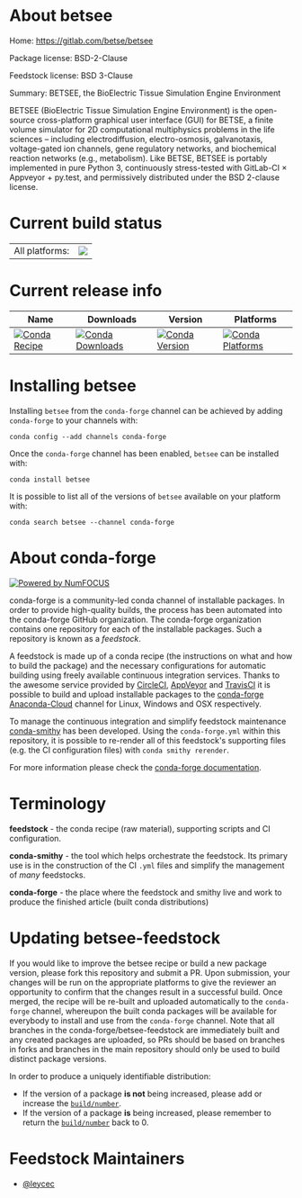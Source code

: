 About betsee
============

Home: https://gitlab.com/betse/betsee

Package license: BSD-2-Clause

Feedstock license: BSD 3-Clause

Summary: BETSEE, the BioElectric Tissue Simulation Engine Environment

BETSEE (BioElectric Tissue Simulation Engine Environment) is the open-source
cross-platform graphical user interface (GUI) for BETSE, a finite volume simulator for
2D computational multiphysics problems in the life sciences – including electrodiffusion,
electro-osmosis, galvanotaxis, voltage-gated ion channels, gene regulatory networks, and
biochemical reaction networks (e.g., metabolism). Like BETSE, BETSEE is portably
implemented in pure Python 3, continuously stress-tested with GitLab-CI × Appveyor +
py.test, and permissively distributed under the BSD 2-clause license.


Current build status
====================


<table><tr><td>All platforms:</td>
    <td>
      <a href="https://dev.azure.com/conda-forge/feedstock-builds/_build/latest?definitionId=3686&branchName=master">
        <img src="https://dev.azure.com/conda-forge/feedstock-builds/_apis/build/status/betsee-feedstock?branchName=master">
      </a>
    </td>
  </tr>
</table>

Current release info
====================

| Name | Downloads | Version | Platforms |
| --- | --- | --- | --- |
| [![Conda Recipe](https://img.shields.io/badge/recipe-betsee-green.svg)](https://anaconda.org/conda-forge/betsee) | [![Conda Downloads](https://img.shields.io/conda/dn/conda-forge/betsee.svg)](https://anaconda.org/conda-forge/betsee) | [![Conda Version](https://img.shields.io/conda/vn/conda-forge/betsee.svg)](https://anaconda.org/conda-forge/betsee) | [![Conda Platforms](https://img.shields.io/conda/pn/conda-forge/betsee.svg)](https://anaconda.org/conda-forge/betsee) |

Installing betsee
=================

Installing `betsee` from the `conda-forge` channel can be achieved by adding `conda-forge` to your channels with:

```
conda config --add channels conda-forge
```

Once the `conda-forge` channel has been enabled, `betsee` can be installed with:

```
conda install betsee
```

It is possible to list all of the versions of `betsee` available on your platform with:

```
conda search betsee --channel conda-forge
```


About conda-forge
=================

[![Powered by NumFOCUS](https://img.shields.io/badge/powered%20by-NumFOCUS-orange.svg?style=flat&colorA=E1523D&colorB=007D8A)](http://numfocus.org)

conda-forge is a community-led conda channel of installable packages.
In order to provide high-quality builds, the process has been automated into the
conda-forge GitHub organization. The conda-forge organization contains one repository
for each of the installable packages. Such a repository is known as a *feedstock*.

A feedstock is made up of a conda recipe (the instructions on what and how to build
the package) and the necessary configurations for automatic building using freely
available continuous integration services. Thanks to the awesome service provided by
[CircleCI](https://circleci.com/), [AppVeyor](https://www.appveyor.com/)
and [TravisCI](https://travis-ci.org/) it is possible to build and upload installable
packages to the [conda-forge](https://anaconda.org/conda-forge)
[Anaconda-Cloud](https://anaconda.org/) channel for Linux, Windows and OSX respectively.

To manage the continuous integration and simplify feedstock maintenance
[conda-smithy](https://github.com/conda-forge/conda-smithy) has been developed.
Using the ``conda-forge.yml`` within this repository, it is possible to re-render all of
this feedstock's supporting files (e.g. the CI configuration files) with ``conda smithy rerender``.

For more information please check the [conda-forge documentation](https://conda-forge.org/docs/).

Terminology
===========

**feedstock** - the conda recipe (raw material), supporting scripts and CI configuration.

**conda-smithy** - the tool which helps orchestrate the feedstock.
                   Its primary use is in the construction of the CI ``.yml`` files
                   and simplify the management of *many* feedstocks.

**conda-forge** - the place where the feedstock and smithy live and work to
                  produce the finished article (built conda distributions)


Updating betsee-feedstock
=========================

If you would like to improve the betsee recipe or build a new
package version, please fork this repository and submit a PR. Upon submission,
your changes will be run on the appropriate platforms to give the reviewer an
opportunity to confirm that the changes result in a successful build. Once
merged, the recipe will be re-built and uploaded automatically to the
`conda-forge` channel, whereupon the built conda packages will be available for
everybody to install and use from the `conda-forge` channel.
Note that all branches in the conda-forge/betsee-feedstock are
immediately built and any created packages are uploaded, so PRs should be based
on branches in forks and branches in the main repository should only be used to
build distinct package versions.

In order to produce a uniquely identifiable distribution:
 * If the version of a package **is not** being increased, please add or increase
   the [``build/number``](https://conda.io/docs/user-guide/tasks/build-packages/define-metadata.html#build-number-and-string).
 * If the version of a package **is** being increased, please remember to return
   the [``build/number``](https://conda.io/docs/user-guide/tasks/build-packages/define-metadata.html#build-number-and-string)
   back to 0.

Feedstock Maintainers
=====================

* [@leycec](https://github.com/leycec/)

